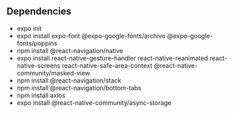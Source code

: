 ## Dependencies

- expo init
- expo install expo-font @expo-google-fonts/archivo @expo-google-fonts/poppins
- npm install @react-navigation/native
- expo install react-native-gesture-handler react-native-reanimated react-native-screens react-native-safe-area-context @react-native-community/masked-view
- npm install @react-navigation/stack
- npm install @react-navigation/bottom-tabs
- npm install axios
- expo install @react-native-community/async-storage


